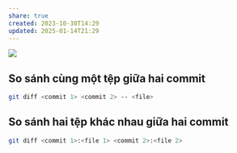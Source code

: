 ```yaml
---
share: true
created: 2023-10-30T14:29
updated: 2025-01-14T21:29
---
```

![](https://i.sstatic.net/GhE7a.png)
## So sánh cùng một tệp giữa hai commit
```bash
git diff <commit 1> <commit 2> -- <file>
```
## So sánh hai tệp khác nhau giữa hai commit
```bash
git diff <commit 1>:<file 1> <commit 2>:<file 2>
```

